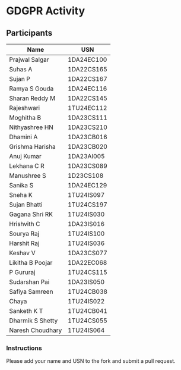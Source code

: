 # GDGPR Activity

## Participants

| Name              | USN           |
|-------------------|---------------|
| Prajwal Salgar    | 1DA24EC100    |
| Suhas A           | 1DA22CS165    |
| Sujan P           | 1DA22CS167    |
| Ramya S Gouda     | 1DA24EC116    |
| Sharan Reddy M    | 1DA22CS145    |
| Rajeshwari        | 1TU24EC112    |
| Moghitha B        | 1DA23CS111    |
| Nithyashree HN    | 1DA23CS210    |
| Dhamini A         | 1DA23CB016    |
| Grishma Harisha   | 1DA23CB020    |
| Anuj Kumar        | 1DA23AI005    |
| Lekhana C R       | 1DA23CS089    |
| Manushree S       | 1D23CS108     |
| Sanika S          | 1DA24EC129    |
| Sneha K           | 1TU24IS097    |
| Sujan Bhatti      | 1TU24CS197    |
| Gagana Shri RK    | 1TU24IS030    |
| Hrishvith C       | 1DA23IS016    |
| Sourya Raj        | 1TU24IS100    |
| Harshit Raj       | 1TU24IS036    |
| Keshav V          | 1DA23CS077    |
| Likitha B Poojar  | 1DA22EC068    |
| P Gururaj         | 1TU24CS115    |
| Sudarshan Pai     | 1DA23IS050    |
| Safiya Samreen    | 1TU24CB038    |
| Chaya             | 1TU24IS022    |
| Sanketh K T       | 1TU24CB041    |
| Dharmik S Shetty  | 1TU24CS055    |
| Naresh Choudhary  | 1TU24IS064    |
### Instructions
Please add your name and USN to the fork and submit a pull request.
